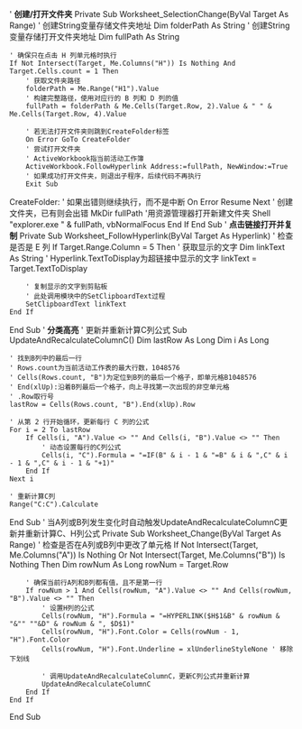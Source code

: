 ' ****************************************创建/打开文件夹****************************************
Private Sub Worksheet_SelectionChange(ByVal Target As Range)
    ' 创建String变量存储文件夹地址
    Dim folderPath As String
    ' 创建String变量存储打开文件夹地址
    Dim fullPath As String

    ' 确保只在点击 H 列单元格时执行
    If Not Intersect(Target, Me.Columns("H")) Is Nothing And Target.Cells.count = 1 Then
        ' 获取文件夹路径
        folderPath = Me.Range("H1").Value
        ' 构建完整路径，使用对应行的 B 列和 D 列的值
        fullPath = folderPath & Me.Cells(Target.Row, 2).Value & " " & Me.Cells(Target.Row, 4).Value
        
        ' 若无法打开文件夹则跳到CreateFolder标签
        On Error GoTo CreateFolder
        ' 尝试打开文件夹
        ' ActiveWorkbook指当前活动工作簿
        ActiveWorkbook.FollowHyperlink Address:=fullPath, NewWindow:=True
        ' 如果成功打开文件夹，则退出子程序，后续代码不再执行
        Exit Sub

CreateFolder:
        ' 如果出错则继续执行，而不是中断
        On Error Resume Next
        ' 创建文件夹，已有则会出错
        MkDir fullPath
        '用资源管理器打开新建文件夹
        Shell "explorer.exe " & fullPath, vbNormalFocus
    End If
End Sub
' ****************************************点击链接打开并复制****************************************
Private Sub Worksheet_FollowHyperlink(ByVal Target As Hyperlink)
    ' 检查是否是 E 列
    If Target.Range.Column = 5 Then
        ' 获取显示的文字
        Dim linkText As String
        ' Hyperlink.TextToDisplay为超链接中显示的文字
        linkText = Target.TextToDisplay

        ' 复制显示的文字到剪贴板
        ' 此处调用模块中的SetClipboardText过程
        SetClipboardText linkText
    End If
End Sub
' ****************************************分类高亮****************************************
' 更新并重新计算C列公式
Sub UpdateAndRecalculateColumnC()
    Dim lastRow As Long
    Dim i As Long
    
    ' 找到B列中的最后一行
    ' Rows.count为当前活动工作表的最大行数，1048576
    ' Cells(Rows.count, "B")为定位到B列的最后一个格子，即单元格B1048576
    ' End(xlUp):沿着B列最后一个格子，向上寻找第一次出现的非空单元格
    ' .Row取行号
    lastRow = Cells(Rows.count, "B").End(xlUp).Row
    
    ' 从第 2 行开始循环，更新每行 C 列的公式
    For i = 2 To lastRow
        If Cells(i, "A").Value <> "" And Cells(i, "B").Value <> "" Then
            ' 动态设置每行的C列公式
            Cells(i, "C").Formula = "=IF(B" & i - 1 & "=B" & i & ",C" & i - 1 & ",C" & i - 1 & "+1)"
        End If
    Next i
    
    ' 重新计算C列
    Range("C:C").Calculate
End Sub
' 当A列或B列发生变化时自动触发UpdateAndRecalculateColumnC更新并重新计算C、H列公式
Private Sub Worksheet_Change(ByVal Target As Range)
    ' 检查是否在A列或B列中更改了单元格
    If Not Intersect(Target, Me.Columns("A")) Is Nothing Or Not Intersect(Target, Me.Columns("B")) Is Nothing Then
        Dim rowNum As Long
        rowNum = Target.Row
        
        ' 确保当前行A列和B列都有值，且不是第一行
        If rowNum > 1 And Cells(rowNum, "A").Value <> "" And Cells(rowNum, "B").Value <> "" Then
            ' 设置H列的公式
            Cells(rowNum, "H").Formula = "=HYPERLINK($H$1&B" & rowNum & "&"" ""&D" & rowNum & ", $D$1)"
            Cells(rowNum, "H").Font.Color = Cells(rowNum - 1, "H").Font.Color
            Cells(rowNum, "H").Font.Underline = xlUnderlineStyleNone ' 移除下划线
            
            ' 调用UpdateAndRecalculateColumnC，更新C列公式并重新计算
            UpdateAndRecalculateColumnC
        End If
    End If
End Sub